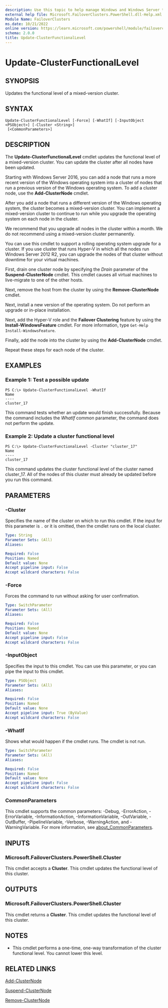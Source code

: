 ```yaml
---
description: Use this topic to help manage Windows and Windows Server technologies with Windows PowerShell.
external help file: Microsoft.FailoverClusters.PowerShell.dll-Help.xml
Module Name: FailoverClusters
ms.date: 10/21/2022
online version: https://learn.microsoft.com/powershell/module/failoverclusters/update-clusterfunctionallevel?view=windowsserver2022-ps&wt.mc_id=ps-gethelp
schema: 2.0.0
title: Update-ClusterFunctionalLevel
---
```


# Update-ClusterFunctionalLevel

## SYNOPSIS
Updates the functional level of a mixed-version cluster.

## SYNTAX

```
Update-ClusterFunctionalLevel [-Force] [-WhatIf] [-InputObject <PSObject>] [-Cluster <String>]
 [<CommonParameters>]
```

## DESCRIPTION

The **Update-ClusterFunctionalLevel** cmdlet updates the functional level of a mixed-version
cluster. You can update the cluster after all nodes have been updated.

Starting with Windows Server 2016, you can add a node that runs a more recent version of the Windows
operating system into a cluster of nodes that run a previous version of the Windows operating
system. To add a cluster node, use the **Add-ClusterNode** cmdlet.

After you add a node that runs a different version of the Windows operating system, the cluster
becomes a mixed-version cluster. You can implement a mixed-version cluster to continue to run while
you upgrade the operating system on each node in the cluster.

We recommend that you upgrade all nodes in the cluster within a month. We do not recommend using a
mixed-version cluster permanently.

You can use this cmdlet to support a rolling operating system upgrade for a cluster. If you use
cluster that runs Hyper-V in which all the nodes run Windows Server 2012 R2, you can upgrade the
nodes of that cluster without downtime for your virtual machines.

First, drain one cluster node by specifying the *Drain* parameter of the **Suspend-ClusterNode**
cmdlet. This cmdlet causes all virtual machines to live-migrate to one of the other hosts.

Next, remove the host from the cluster by using the **Remove-ClusterNode** cmdlet.

Next, install a new version of the operating system. Do not perform an upgrade or in-place
installation.

Next, add the Hyper-V role and the **Failover Clustering** feature by using the
**Install-WindowsFeature** cmdlet. For more information, type `Get-Help Install-WindowsFeature`.

Finally, add the node into the cluster by using the **Add-ClusterNode** cmdlet.

Repeat these steps for each node of the cluster.

## EXAMPLES

### Example 1: Test a possible update

```
PS C:\> Update-ClusterFunctionalLevel -WhatIf
Name
----
cluster_17
```

This command tests whether an update would finish successfully. Because the command includes the
*WhatIf* common parameter, the command does not perform the update.

### Example 2: Update a cluster functional level

```
PS C:\> Update-ClusterFunctionalLevel -Cluster "cluster_17"
Name
----
cluster_17
```

This command updates the cluster functional level of the cluster named cluster_17. All of the nodes
of this cluster must already be updated before you run this command.

## PARAMETERS

### -Cluster

Specifies the name of the cluster on which to run this cmdlet. If the input for this parameter is
`.` or it is omitted, then the cmdlet runs on the local cluster.

```yaml
Type: String
Parameter Sets: (All)
Aliases: 

Required: False
Position: Named
Default value: None
Accept pipeline input: False
Accept wildcard characters: False
```

### -Force

Forces the command to run without asking for user confirmation.

```yaml
Type: SwitchParameter
Parameter Sets: (All)
Aliases: 

Required: False
Position: Named
Default value: None
Accept pipeline input: False
Accept wildcard characters: False
```

### -InputObject

Specifies the input to this cmdlet. You can use this parameter, or you can pipe the input to this
cmdlet.

```yaml
Type: PSObject
Parameter Sets: (All)
Aliases: 

Required: False
Position: Named
Default value: None
Accept pipeline input: True (ByValue)
Accept wildcard characters: False
```

### -WhatIf

Shows what would happen if the cmdlet runs. The cmdlet is not run.

```yaml
Type: SwitchParameter
Parameter Sets: (All)
Aliases: 

Required: False
Position: Named
Default value: None
Accept pipeline input: False
Accept wildcard characters: False
```

### CommonParameters

This cmdlet supports the common parameters: -Debug, -ErrorAction, -ErrorVariable,
-InformationAction, -InformationVariable, -OutVariable, -OutBuffer, -PipelineVariable, -Verbose,
-WarningAction, and -WarningVariable. For more information, see
[about_CommonParameters](https://go.microsoft.com/fwlink/?LinkID=113216).

## INPUTS

### Microsoft.FailoverClusters.PowerShell.Cluster

This cmdlet accepts a **Cluster**. This cmdlet updates the functional level of this cluster.

## OUTPUTS

### Microsoft.FailoverClusters.PowerShell.Cluster

This cmdlet returns a **Cluster**. This cmdlet updates the functional level of this cluster.

## NOTES

* This cmdlet performs a one-time, one-way transformation of the cluster functional level. You
  cannot lower this level.

## RELATED LINKS

[Add-ClusterNode](./Add-ClusterNode.md)

[Suspend-ClusterNode](./Suspend-ClusterNode.md)

[Remove-ClusterNode](./Remove-ClusterNode.md)
